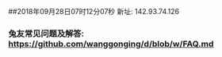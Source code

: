 ##2018年09月28日07时12分07秒 新址: 142.93.74.126
### 兔友常见问题及解答: https://github.com/wanggonging/d/blob/w/FAQ.md
